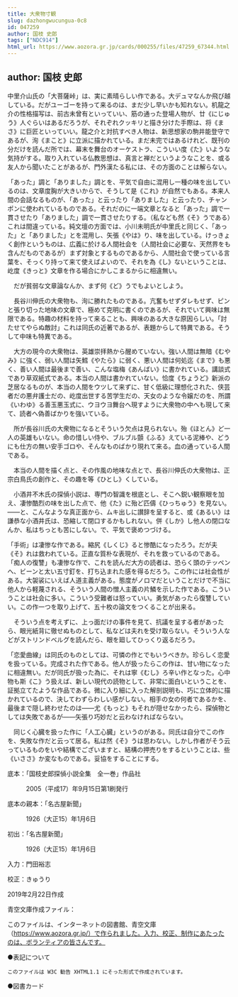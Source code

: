 ```yaml
---
title: 大衆物寸観
slug: dazhongwucungua-0c8
id: 047259
author: 国枝 史郎
tags: ["NDC914"]
html_url: https://www.aozora.gr.jp/cards/000255/files/47259_67344.html
---
```


## author: 国枝 史郎

中里介山氏の「大菩薩峠」は、実に素晴らしい作である。大デュマなんか飛び越している。だがユーゴーを持って来るのは、まだ少し早いかも知れない。机龍之介の性格描写は、前古未曾有といっていい、筋の通った登場人物が、廿《にじゅう》人ぐらいはあるだろうが、それぞれクッキリと描き分けた手際は、将《まさ》に巨匠といっていい。龍之介と対抗すべき人物は、新思想家の駒井能登守であるが、洵《まこと》に立派に描かれている。まだ未完ではあるけれど、既刊の分だけを読んだ所では、幕末を舞台のオーケストラ、こういい度《た》いような気持がする。取り入れている仏教思想は、真言と禅だというようなことを、或る友人から聞いたことがあるが、門外漢たる私には、その方面のことは解らない。

「あった」調と「ありました」調とを、平気で自由に混用し一種の味を出しているのは、文章度胸が大きいからで、そうして是《これ》が自然でもある。本来人間の会話なるものが、「あった」と云ったり「ありました」と云ったり、チャンポンに使われているものである。それだのに一端文章となると「あった」調で一貫させたり「ありました」調で一貫させたりする。（私なども然《そ》うである）これは間違っている。純文壇の方面では、小川未明氏が中里氏と同じく、「あった」と「ありました」とを混用し、矢張《やは》り、味を出している。けっきょく創作というものは、広義に於ける人間社会を（人間社会に必要な、天然界をも含んだものであるが）まず対象とするものであるから、人間社会で使っている言葉を、そっくり持って来て使えばよいので、それを為《し》ないということは、屹度《きっと》文章を作る場合にかしこまるからに相違無い。

　だが貧弱な文章論なんか、まず何《ど》うでもよいとしよう。

　長谷川伸氏の大衆物も、洵に勝れたものである。亢奮もせずダレもせず、ピンと張り切った地味の文章で、極めて克明に書くのであるが、それでいて興味は無限である。特趣の材料を持って来ることも、興味のある大きな原因らしい。「討たせてやらぬ敵討」これは同氏の近著であるが、表題からして特異である。そうして中味も特異である。

　大方の現今の大衆物は、英雄崇拝熱から醒めていない。強い人間は無暗《むやみ》に強く、弱い人間は矢鱈《やたら》に弱く、悪い人間は何処迄《まで》も悪く、善い人間は最後まで善い、こんな塩梅《あんばい》に書かれている。講談式であり草双紙式である。本当の人間は書かれていない。恰度《ちょうど》新派の芝居なるものが、本当の人間をウツして来ずに、甘く低級に理想化された、侠芸者だの悪弁護士だの、屹度出世する苦学生だの、天女のような令嬢だのを、所謂《いわゆ》る善玉悪玉式に、ウヨウヨ舞台へ現すように大衆物の中へも現して来て、読者へ偽善ばかりを強いている。

　所が長谷川氏の大衆物になるとそういう欠点は見られない。殆《ほとん》ど一人の英雄もいない。命の惜しい侍や、ブルブル顫《ふる》えている泥棒や、どうにも仕方の無い安手ゴロや、そんなものばかり現れて来る。血の通っている人間である。

　本当の人間を描く点と、その作風の地味な点とで、長谷川伸氏の大衆物は、正宗白鳥氏の創作と、その趣を等《ひとし》くしている。

　小酒井不木氏の探偵小説は、専門の智識を根底とし、そこへ鋭い観察眼を加え、凄惨酷烈の味を出した点で、他《た》に殆ど匹儔《ひっちゅう》を見ない。――と、こんなような真正面から、ムキ出しに讃辞を呈すると、或《あるい》は謙恭な小酒井氏は、恐縮して閉口するかもしれない。併《しか》し他人の閉口なんか、私はちっとも苦にしない。で、平気で褒めつづける。

「手術」は凄惨な作である。縮尻《しくじ》ると惨酷になったろう。だが夫《そ》れは救われている。正直な質朴な表現が、それを救っているのである。「痴人の復讐」も凄惨な作で、これを読んだ大方の読者は、恐らく頭のテッペンへ、ビーンと太い五寸釘を、打ち込まれた感を得るだろう。この作には社会性がある。大袈裟にいえば人道主義がある。態度がノロマだということだけで不当に他人から軽蔑される、そういう人間の憎人主義の片鱗を示した作である。こういうことは社会に多い。こういう受難者は怒っていい。勇気があったら復讐していい。この作一つを取り上げて、五十枚の論文をつくることが出来る。

　そういう点を考えずに、上っ面だけの事件を見て、抗議を呈する者があったら、眼光紙背に徹せぬものとして、私などは夫れを受け取らない。そういう人などがストリンドベルグを読んだら、眼を廻してひっくり返るだろう。

「恋愛曲線」は同氏のものとしては、可憐の作とでもいうべきか。珍らしく恋愛を扱っている。完成された作である。他人が扱ったらこの作は、甘い物になったに相違無い。だが同氏が扱った為に、それは寧《むし》ろ辛い作となった。心中物も斯《こ》う扱えば、新しい現代の読物として、非常に面白いということを、証拠立てたような作品である。微に入り細に入った解剖説明も、巧に立体的に描かれているので、決してわずらわしい感がしない。相手の女の何者であるかを、最後まで隠し終わせたのは――尤《もっと》もそれが隠せなかったら、探偵物としては失敗であるが――矢張り巧妙だと云わなければならない。

　同じく心臓を扱った作に「人工心臓」というのがある。同氏は自分でこの作を、失敗な作だと云って居る。私は然《そ》うは思わない。しかし作者がそう云っているものをいや結構でございますと、結構の押売りをするということは、些《いささ》か変なものである。妥協をすることにする。













底本：「国枝史郎探偵小説全集　全一巻」作品社

　　　2005（平成17）年9月15日第1刷発行

底本の親本：「名古屋新聞」

　　　1926（大正15）年1月6日

初出：「名古屋新聞」

　　　1926（大正15）年1月6日

入力：門田裕志

校正：きゅうり

2019年2月22日作成

青空文庫作成ファイル：

このファイルは、インターネットの図書館、青空文庫（https://www.aozora.gr.jp/）で作られました。入力、校正、制作にあたったのは、ボランティアの皆さんです。











●表記について


	このファイルは W3C 勧告 XHTML1.1 にそった形式で作成されています。







●図書カード